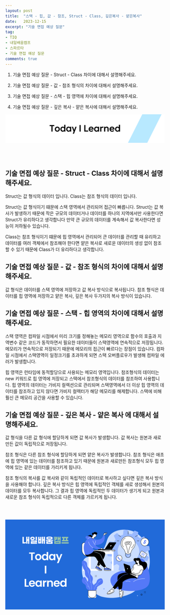 ```yaml
---
layout: post
title:  "스택 - 힙, 값 - 참조, Struct - Class, 깊은복사 - 얕은복사"
date:   2023-12-15
excerpt: "기술 면접 예상 질문"
tag:
- TIQ
- 내일배움캠프
- 스파르타
- 기술 면접 예상 질문
comments: true
---
```


1. 기술 면접 예상 질문 - Struct - Class 차이에 대해서 설명해주세요.

2. 기술 면접 예상 질문 - 값 - 참조 형식의 차이에 대해서 설명해주세요.

3. 기술 면접 예상 질문 - 스택 - 힙 영역에 차이에 대해서 설명해주세요.

4. 기술 면접 예상 질문 - 깊은 복사 - 얕은 복사에 대해서 설명해주세요.
   
![nbcbanner](/assets/img/TILbanner.png)

<br/>
<br/>

## 기술 면접 예상 질문 - Struct - Class 차이에 대해서 설명해주세요.

Struct는 값 형식의 데이터 입니다.
Class는 참조 형식의 데이터 입니다.

Struct는 값 형식이기 떄문에 스택 영역에서 관리되어 접근이 빠릅니다.
Struct는 값 복사가 발생하기 때문에 작은 규모의 데이터거나 데이터를 하나의 지역에서만 사용한다면 Struct가 유리하다고 생각합니다 만약 큰 규모의 데이터를 계속해서 값 복사한다면 성능이 저하될수 있습니다.

Class는 참조 형식이기 떄문에 힙 영역에서 관리되어
큰 데이터를 관리할 때 유리하고 데이터를 여러 객체에서 참조해야 한다면 얕은 복사로 새로운 데이터의 생성 없이 
참조할 수 있기 때문에 Class가 더 유리하다고 생각합니다.

## 기술 면접 예상 질문 - 값 - 참조 형식의 차이에 대해서 설명해주세요.

값 형식은 데이터를 스택 영역에 저장하고 값 복사 방식으로 복사됩니다.
참조 형식은 데이터를 힙 영역에 저장하고 얕은 복사, 깊은 복사 두가지의 복사 방식이 있습니다.

## 기술 면접 예상 질문 - 스택 - 힙 영역의 차이에 대해서 설명해주세요.

스택 영역은 컴파일 시점에서 미리 크기를 정해놓는 메모리 영역으로 
함수의 호출과 지역변수 같은 코드가 동작하면서 필요한 데이터들이 스택영역에 연속적으로 저장됩니다.
메모리가 연속적으로 저장되기 때문에 메모리의 접근이 빠르다는 장점이 있습니다. 
컴파일 시점에서 스택영역이 일정크기를 초과하게 되면 스택 오버플로우가 발생해 컴파일 에러가 발생합니다.

힙 영역은 런타임에 동적할당으로 사용되는 메모리 영역입니다.
참조형식의 데이터는 new 키워드로 힙 영역에 저장되고 스택에서 참조형식의 데이터를 참조하여 사용합니다.
힙 영역의 데이터는 가비지 컬렉션으로 관리되며 스택영역에서 더 이상 힙 영역의 데이터를 참조하고 있지 않다면
가비지 컬렉터가 해당 메모리를 해제합니다. 스택에 비해 훨신 큰 메모리 공간을 사용할 수 있습니다.

## 기술 면접 예상 질문 - 깊은 복사 - 얕은 복사 에 대해서 설명해주세요.

값 형식을 다른 값 형식에 할당하게 되면 값 복사가 발생합니다. 값 복사는 원본과 새로 만든 값이 독립적으로 저장됩니다.

참조 형식은 다른 참조 형식에 할당하게 되면 얕은 복사가 발생합니다. 참조 형식은 애초에 힙 영역에 있는 데이터를 참조하고 있기 때문에 원본과 새로만든 참조형식 모두 힙 영역에 있는 같은 데이터를 가리키게 됩니다.

참조 형식의 복사를 값 복사와 같이 독립적인 데이터로 복사하고 싶다면 깊은 복사 방식을 사용해야 합니다.
깊은 복사 방식은 힙 영역에 독립적인 객체를 새로 생성해서 원본의 데이터를 모두 복사합니다. 그 결과
힙 영역에 독립적인 두 데이터가 생기게 되고 원본과 새로운 참조 형식이 독립적으로 다른 객체를 가르키게 됩니다.




<br/>
<br/>

![nbcthumbnail](/assets/img/thumbnail-image.png)
